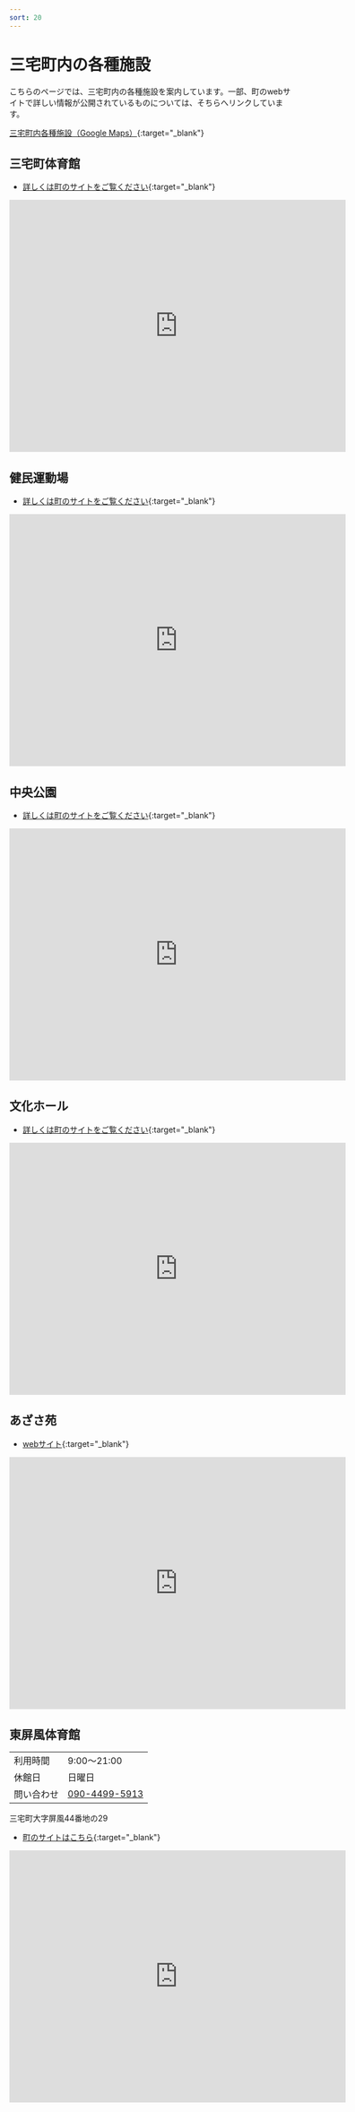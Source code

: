 ```yaml
---
sort: 20
---
```


# 三宅町内の各種施設
こちらのページでは、三宅町内の各種施設を案内しています。一部、町のwebサイトで詳しい情報が公開されているものについては、そちらへリンクしています。

[三宅町内各種施設（Google Maps）](https://goo.gl/maps/dDxV3e61secR54qR9){:target="_blank"}

## 三宅町体育館
- [詳しくは町のサイトをご覧ください](http://www.miyake-nara-sports.jp/gym/){:target="_blank"}

<iframe src="https://www.google.com/maps/embed?pb=!1m18!1m12!1m3!1d3285.202103048106!2d135.76537231497355!3d34.573752397514745!2m3!1f0!2f0!3f0!3m2!1i1024!2i768!4f13.1!3m3!1m2!1s0x600131ea72a396bd%3A0x59b7e0992bdaa684!2z5LiJ5a6F55S65L2T6IKy6aSo!5e0!3m2!1sja!2sjp!4v1623490727897!5m2!1sja!2sjp" width="600" height="450" style="border:0;" allowfullscreen="" loading="lazy"></iframe>

## 健民運動場
- [詳しくは町のサイトをご覧ください](http://www.miyake-nara-sports.jp/ground/){:target="_blank"}

<iframe src="https://www.google.com/maps/embed?pb=!1m18!1m12!1m3!1d3285.202103048106!2d135.76537231497355!3d34.573752397514745!2m3!1f0!2f0!3f0!3m2!1i1024!2i768!4f13.1!3m3!1m2!1s0x0%3A0x1fb1e8ad25150f5b!2z5aWI6Imv55yM5LiJ5a6F5YGl5rCR6YGL5YuV5aC0!5e0!3m2!1sja!2sjp!4v1623490906093!5m2!1sja!2sjp" width="600" height="450" style="border:0;" allowfullscreen="" loading="lazy"></iframe>

## 中央公園
- [詳しくは町のサイトをご覧ください](http://www.miyake-nara-sports.jp/park/){:target="_blank"}

<iframe src="https://www.google.com/maps/embed?pb=!1m18!1m12!1m3!1d3285.20093733159!2d135.76620831497357!3d34.57378189751324!2m3!1f0!2f0!3f0!3m2!1i1024!2i768!4f13.1!3m3!1m2!1s0x600131ea79c52881%3A0x96871132eeccc84f!2z5LiJ5a6F55S65Lit5aSu5YWs5ZyS!5e0!3m2!1sja!2sjp!4v1623491230380!5m2!1sja!2sjp" width="600" height="450" style="border:0;" allowfullscreen="" loading="lazy"></iframe>

## 文化ホール
- [詳しくは町のサイトをご覧ください](https://www.town.miyake.lg.jp/chosei/shisetsu/sbunka.html){:target="_blank"}

<iframe src="https://www.google.com/maps/embed?pb=!1m18!1m12!1m3!1d1141.5428576253153!2d135.77186684051833!3d34.57358678296393!2m3!1f0!2f0!3f0!3m2!1i1024!2i768!4f13.1!3m3!1m2!1s0x0%3A0xc80b8957edd6d035!2z5LiJ5a6F55S656uL5paH5YyW44Ob44O844Or!5e0!3m2!1sja!2sjp!4v1623491280539!5m2!1sja!2sjp" width="600" height="450" style="border:0;" allowfullscreen="" loading="lazy"></iframe>

## あざさ苑
- [webサイト](https://www.town.miyake.lg.jp/chosei/shisetsu/sazasa.html){:target="_blank"}

<iframe src="https://www.google.com/maps/embed?pb=!1m18!1m12!1m3!1d1141.5428576253153!2d135.77186684051833!3d34.57358678296393!2m3!1f0!2f0!3f0!3m2!1i1024!2i768!4f13.1!3m3!1m2!1s0x0%3A0x39932c9b3d38d2ba!2z5LiJ5a6F55S6IOOBguOBluOBleiLkQ!5e0!3m2!1sja!2sjp!4v1623491332652!5m2!1sja!2sjp" width="600" height="450" style="border:0;" allowfullscreen="" loading="lazy"></iframe>

## 東屏風体育館

|||
| ------- | ------- |
|利用時間|9:00〜21:00|
|休館日|日曜日|
|問い合わせ|[090-4499-5913](tel:090-4499-5913)

三宅町大字屏風44番地の29

- [町のサイトはこちら](https://www.town.miyake.lg.jp/chosei/shisetsu/post_634.html){:target="_blank"}

<iframe src="https://www.google.com/maps/embed?pb=!1m18!1m12!1m3!1d3284.9926354967265!2d135.7749594149737!3d34.57905289723181!2m3!1f0!2f0!3f0!3m2!1i1024!2i768!4f13.1!3m3!1m2!1s0x600131bd8c546e4f%3A0x5aba02cf112f3ce4!2z5p2x5bGP6aKo5L2T6IKy6aSo!5e0!3m2!1sja!2sjp!4v1623490295176!5m2!1sja!2sjp" width="600" height="450" style="border:0;" allowfullscreen="" loading="lazy"></iframe>